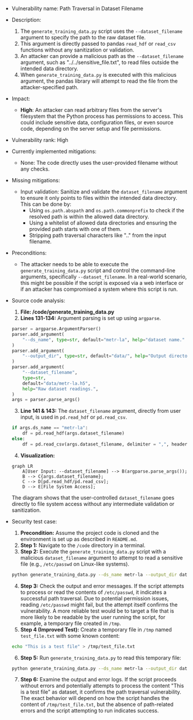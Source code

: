 - Vulnerability name: Path Traversal in Dataset Filename

- Description:
    1. The `generate_training_data.py` script uses the `--dataset_filename` argument to specify the path to the raw dataset file.
    2. This argument is directly passed to pandas `read_hdf` or `read_csv` functions without any sanitization or validation.
    3. An attacker can provide a malicious path as the `--dataset_filename` argument, such as "../../sensitive_file.txt", to read files outside the intended data directory.
    4. When `generate_training_data.py` is executed with this malicious argument, the pandas library will attempt to read the file from the attacker-specified path.

- Impact:
    - **High**: An attacker can read arbitrary files from the server's filesystem that the Python process has permissions to access. This could include sensitive data, configuration files, or even source code, depending on the server setup and file permissions.

- Vulnerability rank: High

- Currently implemented mitigations:
    - None: The code directly uses the user-provided filename without any checks.

- Missing mitigations:
    - Input validation: Sanitize and validate the `dataset_filename` argument to ensure it only points to files within the intended data directory. This can be done by:
        - Using `os.path.abspath` and `os.path.commonprefix` to check if the resolved path is within the allowed data directory.
        - Using a whitelist of allowed data directories and ensuring the provided path starts with one of them.
        - Stripping path traversal characters like ".." from the input filename.

- Preconditions:
    - The attacker needs to be able to execute the `generate_training_data.py` script and control the command-line arguments, specifically `--dataset_filename`. In a real-world scenario, this might be possible if the script is exposed via a web interface or if an attacker has compromised a system where this script is run.

- Source code analysis:
    1. **File: /code/generate_training_data.py**
    2. **Lines 131-134:** Argument parsing is set up using `argparse`.
    ```python
    parser = argparse.ArgumentParser()
    parser.add_argument(
        "--ds_name", type=str, default="metr-la", help="dataset name."
    )
    parser.add_argument(
        "--output_dir", type=str, default="data/", help="Output directory."
    )
    parser.add_argument(
        "--dataset_filename",
        type=str,
        default="data/metr-la.h5",
        help="Raw dataset readings.",
    )
    args = parser.parse_args()
    ```
    3. **Line 141 & 143:** The `dataset_filename` argument, directly from user input, is used in `pd.read_hdf` or `pd.read_csv`.
    ```python
    if args.ds_name == "metr-la":
        df = pd.read_hdf(args.dataset_filename)
    else:
        df = pd.read_csv(args.dataset_filename, delimiter = ",", header=None)
    ```
    4. **Visualization:**
    ```mermaid
    graph LR
        A[User Input: --dataset_filename] --> B(argparse.parse_args());
        B --> C{args.dataset_filename};
        C --> D[pd.read_hdf/pd.read_csv];
        D --> E[File System Access];
    ```
    The diagram shows that the user-controlled `dataset_filename` goes directly to file system access without any intermediate validation or sanitization.

- Security test case:
    1. **Precondition:** Assume the project code is cloned and the environment is set up as described in `README.md`.
    2. **Step 1:** Navigate to the `/code` directory in a terminal.
    3. **Step 2:** Execute the `generate_training_data.py` script with a malicious `dataset_filename` argument to attempt to read a sensitive file (e.g., `/etc/passwd` on Linux-like systems).
    ```bash
    python generate_training_data.py --ds_name metr-la --output_dir data/METR-LA --dataset_filename ../../../../../etc/passwd
    ```
    4. **Step 3:** Check the output and error messages. If the script attempts to process or read the contents of `/etc/passwd`, it indicates a successful path traversal. Due to potential permission issues, reading `/etc/passwd` might fail, but the attempt itself confirms the vulnerability. A more reliable test would be to target a file that is more likely to be readable by the user running the script, for example, a temporary file created in `/tmp`.
    5. **Step 4 (Improved Test):** Create a temporary file in `/tmp` named `test_file.txt` with some known content:
    ```bash
    echo "This is a test file" > /tmp/test_file.txt
    ```
    6. **Step 5:** Run `generate_training_data.py` to read this temporary file:
    ```bash
    python generate_training_data.py --ds_name metr-la --output_dir data/METR-LA --dataset_filename ../../../../../tmp/test_file.txt
    ```
    7. **Step 6:** Examine the output and error logs. If the script proceeds without errors and potentially attempts to process the content "This is a test file" as dataset, it confirms the path traversal vulnerability. The exact behavior will depend on how the script handles the content of `/tmp/test_file.txt`, but the absence of path-related errors and the script attempting to run indicates success.